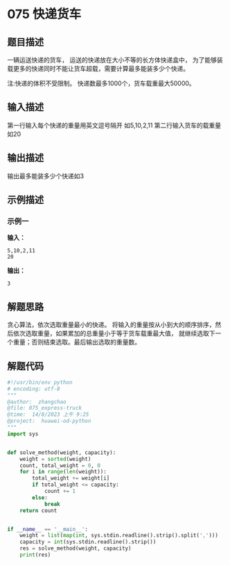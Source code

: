 # 075 快递货车

## 题目描述

一辆运送快递的货车，
运送的快递放在大小不等的长方体快递盒中，
为了能够装载更多的快递同时不能让货车超载，需要计算最多能装多少个快递。

注:快递的体积不受限制。
快递数最多1000个，货车载重最大50000。


## 输入描述
第一行输入每个快递的重量用英文逗号隔开
如5,10,2,11
第二行输入货车的载重量如20

## 输出描述
输出最多能装多少个快递如3


## 示例描述

### 示例一

**输入：**
```text
5,10,2,11
20
```

**输出：**
```text
3
```
## 解题思路
贪心算法，依次选取重量最小的快递。
将输入的重量按从小到大的顺序排序，然后依次选取重量，如果累加的总重量小于等于货车载重最大值，
就继续选取下一个重量；否则结束选取。最后输出选取的重量数。

## 解题代码

```python
#!/usr/bin/env python
# encoding: utf-8
"""
@author:  zhangchao
@file: 075_express-truck
@time:  14/8/2023 上午 9:25
@project:  huawei-od-python 
"""
import sys


def solve_method(weight, capacity):
    weight = sorted(weight)
    count, total_weight = 0, 0
    for i in range(len(weight)):
        total_weight += weight[i]
        if total_weight <= capacity:
            count += 1
        else:
            break
    return count


if __name__ == '__main__':
    weight = list(map(int, sys.stdin.readline().strip().split(',')))
    capacity = int(sys.stdin.readline().strip())
    res = solve_method(weight, capacity)
    print(res)

```

